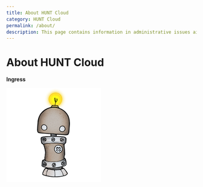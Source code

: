 ```yaml
---
title: About HUNT Cloud
category: HUNT Cloud
permalink: /about/
description: This page contains information in administrative issues aimed at coordinators in HUNT Cloud. 
---
```


# About HUNT Cloud

**Ingress**

![Bot](../images/hunt-cloud_bot_250_3.png)

